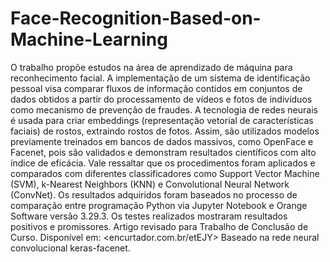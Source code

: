 # Face-Recognition-Based-on-Machine-Learning
O trabalho propõe estudos na área de aprendizado de máquina para reconhecimento facial. A implementação de um sistema de identificação pessoal visa comparar fluxos de informação contidos em conjuntos de dados obtidos a partir do processamento de vídeos e fotos de indivíduos como mecanismo de prevenção de fraudes. A tecnologia de redes neurais é usada para criar embeddings (representação vetorial de características faciais) de rostos, extraindo rostos de fotos. Assim, são utilizados modelos previamente treinados em bancos de dados massivos, como OpenFace e Facenet, pois são validados e demonstram resultados científicos com alto índice de eficácia. Vale ressaltar que os procedimentos foram aplicados e comparados com diferentes classificadores como Support Vector Machine (SVM), k-Nearest Neighbors (KNN) e Convolutional Neural Network (ConvNet). Os resultados adquiridos foram baseados no processo de comparação entre programação Python via Jupyter Notebook e Orange Software versão 3.29.3. Os testes realizados mostraram resultados positivos e promissores.
Artigo revisado para Trabalho de Conclusão de Curso. Disponível em: <encurtador.com.br/etEJY>
Baseado na rede neural convolucional keras-facenet.
